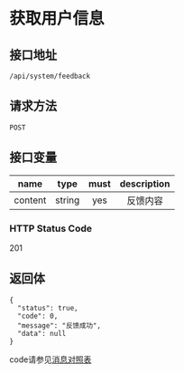 # 获取用户信息

## 接口地址

`/api/system/feedback`

## 请求方法

```POST ```

## 接口变量

| name     | type     | must     | description |
|----------|:--------:|:--------:|:--------:|
| content  | string   | yes      | 反馈内容    |

### HTTP Status Code

201

## 返回体

```json5
{
  "status": true,
  "code": 0,
  "message": "反馈成功",
  "data": null
}
```

code请参见[消息对照表](消息对照表.md)
